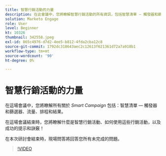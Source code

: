 ```yaml
---
title: 智慧行銷活動的力量
description: 在此會議中，您將瞭解智慧行銷活動的所有資訊，包括智慧清單 — 觸發器和篩選器、流量、排程和結果。
solution: Marketo Engage
role: User
level: Beginner
kt: 10326
thumbnail: 342558.jpeg
exl-id: 865c4976-d7d2-4ee5-b812-4fda2cba12c8
source-git-commit: 1792dc318643aec2c12613f621361d72a7a918b1
workflow-type: tm+mt
source-wordcount: '90'
ht-degree: 0%

---
```


# 智慧行銷活動的力量

在這場會議中，您將瞭解所有關於 *Smart Campaign* 包括：智慧清單 — 觸發器和篩選器、流量、排程和結果。

在這場會議結束時，您將瞭解什麼是智慧行銷活動、如何使用這些行銷活動，以及成功的提示和訣竅！

在本次研討會結束時，現場問答將回答您所有未完成的問題。

>[!VIDEO](https://video.tv.adobe.com/v/342558/?quality=12&learn=on)

